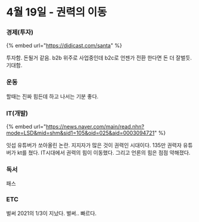 # 4월 19일 - 권력의 이동

### 경제\(투자\)

{% embed url="https://didicast.com/santa" %}

투자함. 돈될거 같음. b2b 위주로 사업중인데 b2c로 언젠가 전환 한다면 돈 더 잘벌듯. 기대함.

### 운동

할때는 진짜 힘든데 하고 나서는 기분 좋다.‌  


### IT\(개발\)

{% embed url="https://news.naver.com/main/read.nhn?mode=LSD&mid=shm&sid1=105&oid=025&aid=0003094721" %}

잇섭 유튜버가 쏘아올린 논란. 지지자가 많은 것이 권력인 시대이다. 135만 권력자 유튜버가 kt를 쳤다. IT시대에서 권력의 힘이 이동했다. 그리고 언론의 힘은 점점 약해졌다.

### 독서

패스  

### ETC

벌써 2021의 1/3이 지났다. 벌써.. 빠르다.

